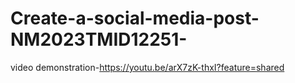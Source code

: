 # Create-a-social-media-post-NM2023TMID12251-

video demonstration-https://youtu.be/arX7zK-thxI?feature=shared
